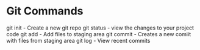 # Git Commands

git init - Create a new git repo
git status - view the changes to your project code
git add - Add files to staging area
git commit - Creates a new comiit with files from staging area
git log - View recent commits
